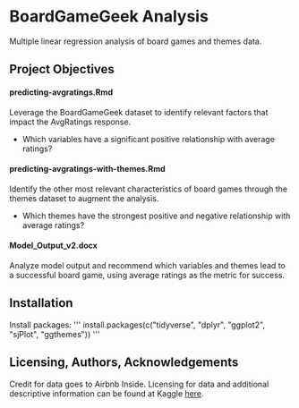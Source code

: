 # BoardGameGeek Analysis
Multiple linear regression analysis of board games and themes data.

## Project Objectives
#### predicting-avgratings.Rmd
Leverage the BoardGameGeek dataset to identify relevant factors that impact the AvgRatings response. 
<ul>
<li>Which variables have a significant positive relationship with average ratings?</li></ul>

#### predicting-avgratings-with-themes.Rmd
Identify the other most relevant characteristics of board games through the themes dataset to augment the analysis.
<ul>
  <li>Which themes have the strongest positive and negative relationship with average ratings?</li></ul>

#### Model_Output_v2.docx
Analyze model output and recommend which variables and themes lead to a successful board game, using average ratings as the metric for success.

## Installation
Install packages: 
''' install.packages(c("tidyverse", "dplyr", "ggplot2", "sjPlot", "ggthemes")) '''

## Licensing, Authors, Acknowledgements<a name="licensing"></a>

Credit for data goes to Airbnb Inside. Licensing for data and additional descriptive information can be found at Kaggle [here](https://www.kaggle.com/datasets/threnjen/board-games-database-from-boardgamegeek).
